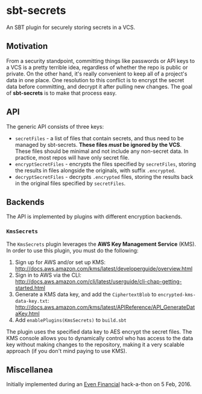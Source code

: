 # sbt-secrets

An SBT plugin for securely storing secrets in a VCS.

## Motivation

From a security standpoint, committing things like passwords or API keys to a VCS is a pretty terrible idea, regardless of whether the repo is public or private. On the other hand, it's really convenient to keep all of a project's data in one place. One resolution to this conflict is to encrypt the secret data before committing, and decrypt it after pulling new changes. The goal of **sbt-secrets** is to make that process easy.

## API

The generic API consists of three keys:

* `secretFiles` - a list of files that contain secrets, and thus need to be managed by sbt-secrets. **These files _must_ be ignored by the VCS**. These files should be minimal and not include any non-secret data. In practice, most repos will have only secret file.
* `encryptSecretFiles` - encrypts the files specified by `secretFiles`, storing the results in files alongside the originals, with suffix `.encrypted`.
* `decryptSecretFiles` - decrypts `.encrypted` files, storing the results back in the original files specified by `secretFiles`.

## Backends

The API is implemented by plugins with different encryption backends.

### `KmsSecrets`

The `KmsSecrets` plugin leverages the **AWS Key Management Service** (KMS). In order to use this plugin, you must do the following:

1. Sign up for AWS and/or set up KMS: http://docs.aws.amazon.com/kms/latest/developerguide/overview.html
2. Sign in to AWS via the CLI: http://docs.aws.amazon.com/cli/latest/userguide/cli-chap-getting-started.html
3. Generate a KMS data key, and add the `CiphertextBlob` to `encrypted-kms-data-key.txt`: http://docs.aws.amazon.com/kms/latest/APIReference/API_GenerateDataKey.html
4. Add `enablePlugins(KmsSecrets)` to `build.sbt`

The plugin uses the specified data key to AES encrypt the secret files. The KMS console allows you to dynamically control who has access to the data key without making changes to the repository, making it a very scalable approach (if you don't mind paying to use KMS).

## Miscellanea

Initially implemented during an [Even Financial](https://github.com/EVENFinancial) hack-a-thon on 5 Feb, 2016.
